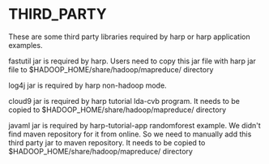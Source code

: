 # THIRD_PARTY

These are some third party libraries required by harp or harp application examples.

fastutil jar is required by harp. Users need to copy this jar file with harp jar file to $HADOOP_HOME/share/hadoop/mapreduce/ directory

log4j jar is required by harp non-hadoop mode.

cloud9 jar is required by harp tutorial lda-cvb program. It needs to be copied to $HADOOP_HOME/share/hadoop/mapreduce/ directory

javaml jar is required by harp-tutorial-app randomforest example. We didn't find maven repository for it from online. So we need to manually add this third party jar to maven repository. It needs to be copied to $HADOOP_HOME/share/hadoop/mapreduce/ directory